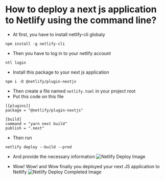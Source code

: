 # How to deploy a next js application to Netlify using the command line?

- At first, you have to install netlify-cli globaly
```
npm install -g netlify-cli
```
- Then you have to log in to your netlify account
```
ntl login
```
- Install this package to your next js application
```
npm i -D @netlify/plugin-nextjs
```
- Then create a file named `netlify.toml` in your project root
- Put this code on this file
```
[[plugins]]
package = "@netlify/plugin-nextjs"

[build]
command = "yarn next build"
publish = ".next"
```

- Then run
```
netlify deploy --build --prod
```
- And provide the necessary information
![Netlify Deploy Image](https://i.ibb.co/TrN2GnP/netlify-deploy.png)

- Wow! Wow! and Wow finally you deployed your next JS application to Netlify
![Netlify Deploy Completed Image](https://i.ibb.co/Tk6tKny/deploy-completed.png)
